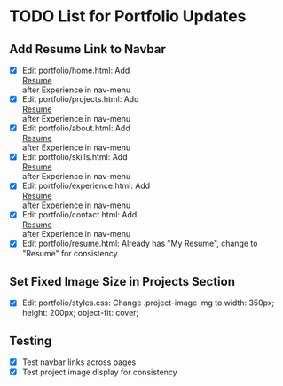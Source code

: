 # TODO List for Portfolio Updates

## Add Resume Link to Navbar
- [x] Edit portfolio/home.html: Add <li><a href="resume.html">Resume</a></li> after Experience in nav-menu
- [x] Edit portfolio/projects.html: Add <li><a href="resume.html">Resume</a></li> after Experience in nav-menu
- [x] Edit portfolio/about.html: Add <li><a href="resume.html">Resume</a></li> after Experience in nav-menu
- [x] Edit portfolio/skills.html: Add <li><a href="resume.html">Resume</a></li> after Experience in nav-menu
- [x] Edit portfolio/experience.html: Add <li><a href="resume.html">Resume</a></li> after Experience in nav-menu
- [x] Edit portfolio/contact.html: Add <li><a href="resume.html">Resume</a></li> after Experience in nav-menu
- [x] Edit portfolio/resume.html: Already has "My Resume", change to "Resume" for consistency

## Set Fixed Image Size in Projects Section
- [x] Edit portfolio/styles.css: Change .project-image img to width: 350px; height: 200px; object-fit: cover;

## Testing
- [x] Test navbar links across pages
- [x] Test project image display for consistency
